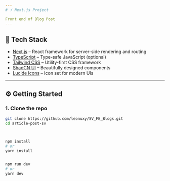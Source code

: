 ```yaml
---
# ⚡ Next.js Project

Front end of Blog Post
---
```


## 🚀 Tech Stack

- [Next.js](https://nextjs.org/) – React framework for server-side rendering and routing
- [TypeScript](https://www.typescriptlang.org/) – Type-safe JavaScript (optional)
- [Tailwind CSS](https://tailwindcss.com/) – Utility-first CSS framework
- [ShadCN UI](https://ui.shadcn.dev/) – Beautifully designed components
- [Lucide Icons](https://lucide.dev/) – Icon set for modern UIs

---

## ⚙️ Getting Started

### 1. Clone the repo

```bash
git clone https://github.com/leonuxy/SV_FE_Blogs.git
cd article-post-sv



npm install
# or
yarn install


npm run dev
# or
yarn dev
